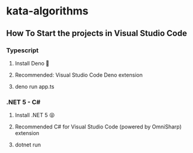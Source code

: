 # kata-algorithms


## How To Start the projects in Visual Studio Code
### Typescript

1. Install Deno 🦖

1. Recommended: Visual Studio Code Deno extension

1. deno run app.ts



### .NET 5 - C#

1. Install .NET 5 😝

1. Recommended C# for Visual Studio Code (powered by OmniSharp) extension

1. dotnet run
